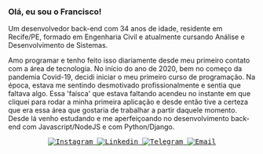### Olá, eu sou o Francisco!

Um desenvolvedor back-end com 34 anos de idade, residente em Recife/PE, formado em Engenharia Civil e atualmente cursando Análise e Desenvolvimento de Sistemas. 

Amo programar e tenho feito isso diariamente desde meu primeiro contato com a área de tecnologia. No início do ano de 2020, bem no começo da pandemia Covid-19, decidi iniciar o meu primeiro curso de programação. Na época, estava me sentindo desmotivado profissionalmente e sentia que faltava algo. Essa 'faísca' que estava faltando acendeu no instante em que cliquei para rodar a minha primeira aplicação e desde então tive a certeza que era essa área que gostaria de trabalhar a partir daquele momento. Desde lá venho estudando e me aperfeiçoando no desenvolvimento back-end com Javascript/NodeJS e com Python/Django.

<samp>
  <p align="center">
    <a href="https://instagram.com/xicoaguiar" target="_blank" >
      <img alt="Instagram" src="https://img.shields.io/badge/-Instagram-ff2b8e?logo=Instagram&logoColor=white">
    </a>
    <a href="www.linkedin.com/in/francisco-souza-lima/" target="_blank" >
      <img alt="Linkedin" src="https://img.shields.io/badge/-Linkedin-blue?logo=Linkedin&logoColor=white">
    </a>
    <a href="https://t.me/franciscosouzalima" target="_blank" >
      <img alt="Telegram" src="https://img.shields.io/badge/-Telegram-blue?logo=Telegram&logoColor=white">
    </a>
    <a href="mailto:franciscosouzalima@gmail.com" target="_blank" >
      <img alt="Email" src="https://img.shields.io/badge/-Email-c14438?logo=Gmail&logoColor=white">
    </a>
  </p>
</samp>
<!--
**franciscosouzalima/franciscosouzalima** is a ✨ _special_ ✨ repository because its `README.md` (this file) appears on your GitHub profile.

Here are some ideas to get you started:

- 🔭 I’m currently working on ...
- 🌱 I’m currently learning ...
- 👯 I’m looking to collaborate on ...
- 🤔 I’m looking for help with ...
- 💬 Ask me about ...
- 📫 How to reach me: ...
- 😄 Pronouns: ...
- ⚡ Fun fact: ...
-->
